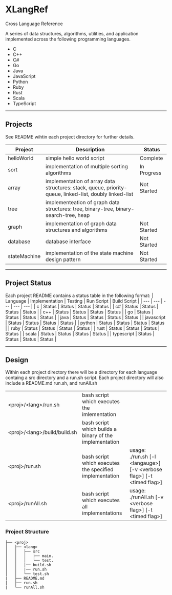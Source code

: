 # XLangRef
Cross Language Reference

A series of data structures, algorithms, utilities, and application implemented across the following programming languages.

- C
- C++
- C#
- Go
- Java
- JavaScript
- Python
- Ruby
- Rust
- Scala
- TypeScript

---

## Projects

See README wihtin each project directory for further details.

| Project | Description | Status |
| --- | --- | --- |
| helloWorld | simple hello world script | Complete |
| sort | implementation of multiple sorting algorithms | In Progress |
| array | implementation of array data structures: stack, queue, priority-queue, linked-list, doubly linked-list | Not Started |
| tree | implementeation of graph data structures: tree, binary-tree, binary-search-tree, heap
| graph | implementation of graph data structures and algorithms | Not Started |
| database | database interface | Not Started |
| stateMachine | implementation of the state machine design pattern | Not Started |


---

## Project Status

Each project README contains a status table in the following format:
| Language | Implementation | Testing | Run Script | Build Script |
| --- | --- | --- | --- | --- |
| c | Status | Status | Status | Status |
| c# | Status | Status | Status | Status |
| c++ | Status | Status | Status | Status |
| go | Status | Status | Status | Status |
| java | Status | Status | Status | Status |
| javascript | Status | Status | Status | Status |
| python | Status | Status | Status | Status |
| ruby | Status | Status | Status | Status |
| rust | Status | Status | Status | Status |
| scala | Status | Status | Status | Status |
| typescript | Status | Status | Status | Status |

---

## Design
Within each project directory there will be a directory for each language containg a src directory and a run.sh script. Each project directory will also include a README.md run.sh, and runAll.sh

|  |  |  |
| --- | --- | --- |
| \<proj\>/\<lang\>/run.sh | bash script which executes the imlementation |
| \<proj\>/\<lang\>/build/build.sh | bash script which builds a binary of the implementation |
| \<proj\>/run.sh | bash script which executes the specified implementation | usage: ./run.sh [-l \<langauge\>] [-v \<verbose flag\>] [-t \<timed flag\>] |
| \<proj\>/runAll.sh | bash script which executes all implementations |  usage: ./runAll.sh [-v \<verbose flag\>] [-t \<timed flag\>] |

### Project Structure

```
├── <proj>
│   ├── <lang>
│   │   ├── src
│   │   │   ├── main.
│   │   │   └── test.
│   │   |── build.sh
│   │   |── run.sh
│   │   └── test.sh
|   ├── README.md
|   ├── run.sh
|   └── runAll.sh
```
